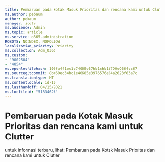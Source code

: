 ```yaml
---
title: Pembaruan pada Kotak Masuk Prioritas dan rencana kami untuk Clutter
ms.author: pebaum
author: pebaum
manager: scotv
ms.audience: Admin
ms.topic: article
ms.service: o365-administration
ROBOTS: NOINDEX, NOFOLLOW
localization_priority: Priority
ms.collection: Adm_O365
ms.custom:
- "9002504"
- "4854"
ms.openlocfilehash: 100fa441ec1c74085e67bb1cbb1b790e9864cc67
ms.sourcegitcommit: 8bc60ec34bc1e40685e3976576e04a2623f63a7c
ms.translationtype: HT
ms.contentlocale: id-ID
ms.lasthandoff: 04/15/2021
ms.locfileid: "51834626"
---
```

# <a name="update-on-focused-inbox-and-our-plans-for-clutter"></a>Pembaruan pada Kotak Masuk Prioritas dan rencana kami untuk Clutter

untuk informasi terbaru, lihat: Pembaruan pada Kotak Masuk Prioritas dan rencana kami untuk Clutter
